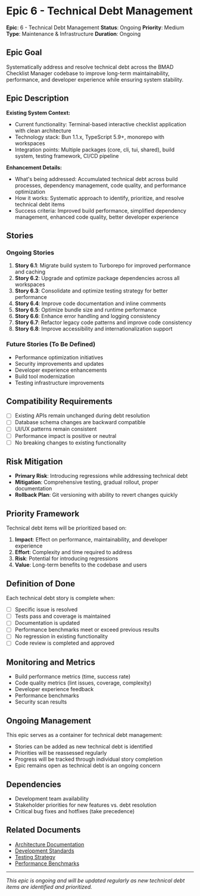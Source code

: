 # Epic 6 - Technical Debt Management

**Epic**: 6 - Technical Debt Management
**Status**: Ongoing
**Priority**: Medium
**Type**: Maintenance & Infrastructure
**Duration**: Ongoing

## Epic Goal

Systematically address and resolve technical debt across the BMAD Checklist Manager codebase to improve long-term maintainability, performance, and developer experience while ensuring system stability.

## Epic Description

**Existing System Context:**

- Current functionality: Terminal-based interactive checklist application with clean architecture
- Technology stack: Bun 1.1.x, TypeScript 5.9+, monorepo with workspaces
- Integration points: Multiple packages (core, cli, tui, shared), build system, testing framework, CI/CD pipeline

**Enhancement Details:**

- What's being addressed: Accumulated technical debt across build processes, dependency management, code quality, and performance optimization
- How it works: Systematic approach to identify, prioritize, and resolve technical debt items
- Success criteria: Improved build performance, simplified dependency management, enhanced code quality, better developer experience

## Stories

### Ongoing Stories

1. **Story 6.1**: Migrate build system to Turborepo for improved performance and caching
2. **Story 6.2**: Upgrade and optimize package dependencies across all workspaces
3. **Story 6.3**: Consolidate and optimize testing strategy for better performance
4. **Story 6.4**: Improve code documentation and inline comments
5. **Story 6.5**: Optimize bundle size and runtime performance
6. **Story 6.6**: Enhance error handling and logging consistency
7. **Story 6.7**: Refactor legacy code patterns and improve code consistency
8. **Story 6.8**: Improve accessibility and internationalization support

### Future Stories (To Be Defined)

- Performance optimization initiatives
- Security improvements and updates
- Developer experience enhancements
- Build tool modernization
- Testing infrastructure improvements

## Compatibility Requirements

- [ ] Existing APIs remain unchanged during debt resolution
- [ ] Database schema changes are backward compatible
- [ ] UI/UX patterns remain consistent
- [ ] Performance impact is positive or neutral
- [ ] No breaking changes to existing functionality

## Risk Mitigation

- **Primary Risk**: Introducing regressions while addressing technical debt
- **Mitigation**: Comprehensive testing, gradual rollout, proper documentation
- **Rollback Plan**: Git versioning with ability to revert changes quickly

## Priority Framework

Technical debt items will be prioritized based on:

1. **Impact**: Effect on performance, maintainability, and developer experience
2. **Effort**: Complexity and time required to address
3. **Risk**: Potential for introducing regressions
4. **Value**: Long-term benefits to the codebase and users

## Definition of Done

Each technical debt story is complete when:
- [ ] Specific issue is resolved
- [ ] Tests pass and coverage is maintained
- [ ] Documentation is updated
- [ ] Performance benchmarks meet or exceed previous results
- [ ] No regression in existing functionality
- [ ] Code review is completed and approved

## Monitoring and Metrics

- Build performance metrics (time, success rate)
- Code quality metrics (lint issues, coverage, complexity)
- Developer experience feedback
- Performance benchmarks
- Security scan results

## Ongoing Management

This epic serves as a container for technical debt management:
- Stories can be added as new technical debt is identified
- Priorities will be reassessed regularly
- Progress will be tracked through individual story completion
- Epic remains open as technical debt is an ongoing concern

## Dependencies

- Development team availability
- Stakeholder priorities for new features vs. debt resolution
- Critical bug fixes and hotfixes (take precedence)

## Related Documents

- [Architecture Documentation](../architecture.md)
- [Development Standards](../development/)
- [Testing Strategy](../testing-strategy.md)
- [Performance Benchmarks](../performance.md)

---

*This epic is ongoing and will be updated regularly as new technical debt items are identified and prioritized.*